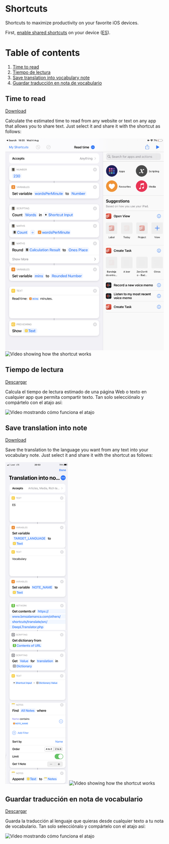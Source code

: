 # Shortcuts
Shortcuts to maximize productivity on your favorite iOS devices.

First, [enable shared shortcuts](https://support.apple.com/guide/shortcuts/enable-shared-shortcuts-apdfeb05586f/4.0/ios/14.0) on your device ([ES](https://support.apple.com/es-es/guide/shortcuts/apdfeb05586f/4.0/ios/14.0)).

# Table of contents

1. [Time to read](#time_to_read)
2. [Tiempo de lectura](#tiempo_de_lectura)
3. [Save translation into vocabulary note](#translation_to_note)
4. [Guardar traducción en nota de vocabulario](#traduccion_a_nota)

## Time to read <a name="time_to_read"></a>
[Download](https://github.com/mvarona/shortcuts/blob/main/Read%20time.shortcut?raw=true)

Calculate the estimated time to read from any website or text on any app that allows you to share text. Just select it and share it with the shortcut as follows:

![Image showing how the shortcut works](time_to_read.jpg)
![Video showing how the shortcut works](time_to_read.gif)


## Tiempo de lectura <a name="tiempo_de_lectura"></a>
[Descargar](https://github.com/mvarona/shortcuts/blob/main/Tiempo%20de%20lectura.shortcut?raw=true)

Calcula el tiempo de lectura estimado de una página Web o texto en cualquier app que permita compartir texto. Tan solo selecciónalo y compártelo con el atajo así:

![Video mostrando cómo funciona el atajo](time_to_read.gif)


## Save translation into note <a name="translation_to_note"></a>
[Download](https://www.icloud.com/shortcuts/84e7665b80d54da0bd572b67a1b3472e)

Save the translation to the language you want from any text into your vocabulary note. Just select it and share it with the shortcut as follows:

![Image showing how the shortcut works](translation_to_note.png)
![Video showing how the shortcut works](translation_to_note.gif)


## Guardar traducción en nota de vocabulario <a name="traduccion_a_nota"></a>
[Descargar](https://www.icloud.com/shortcuts/a60076f284ab4ca4a06255fc006552d3)

Guarda la traducción al lenguaje que quieras desde cualquier texto a tu nota de vocabulario. Tan solo selecciónalo y compártelo con el atajo así:

![Video mostrando cómo funciona el atajo](translation_to_note.gif)
